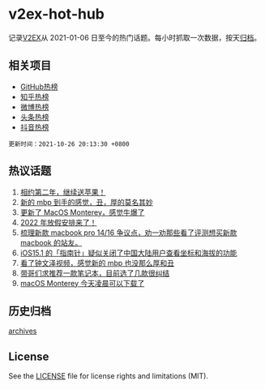 # v2ex-hot-hub

 记录[V2EX](https://www.v2ex.com/)从 2021-01-06 日至今的热门话题。每小时抓取一次数据，按天[归档](archives)。
 
 ## 相关项目

- [GitHub热榜](https://github.com/lonnyzhang423/github-hot-hub)
- [知乎热榜](https://github.com/lonnyzhang423/zhihu-hot-hub)
- [微博热榜](https://github.com/lonnyzhang423/weibo-hot-hub)
- [头条热榜](https://github.com/lonnyzhang423/toutiao-hot-hub)
- [抖音热榜](https://github.com/lonnyzhang423/douyin-hot-hub)


 `更新时间：2021-10-26 20:13:30 +0800`

## 热议话题

1. [相约第二年，继续送苹果！](https://www.v2ex.com/t/810470)
1. [新的 mbp 到手的感觉，丑，厚的莫名其妙](https://www.v2ex.com/t/810583)
1. [更新了 MacOS Monterey，感觉牛爆了](https://www.v2ex.com/t/810529)
1. [2022 年放假安排来了！](https://www.v2ex.com/t/810537)
1. [梳理新款 macbook pro 14/16 争议点，劝一劝那些看了评测想买新款 macbook 的站友。](https://www.v2ex.com/t/810502)
1. [iOS15.1 的「指南针」疑似关闭了中国大陆用户查看坐标和海拔的功能](https://www.v2ex.com/t/810587)
1. [看了钟文泽视频，感觉新的 mbp 也没那么厚和丑](https://www.v2ex.com/t/810477)
1. [带哥们求推荐一款笔记本，目前选了几款很纠结](https://www.v2ex.com/t/810519)
1. [macOS Monterey 今天凌晨可以下载了](https://www.v2ex.com/t/810485)

## 历史归档

[archives](archives)

## License

See the [LICENSE](LICENSE) file for license rights and limitations (MIT).
